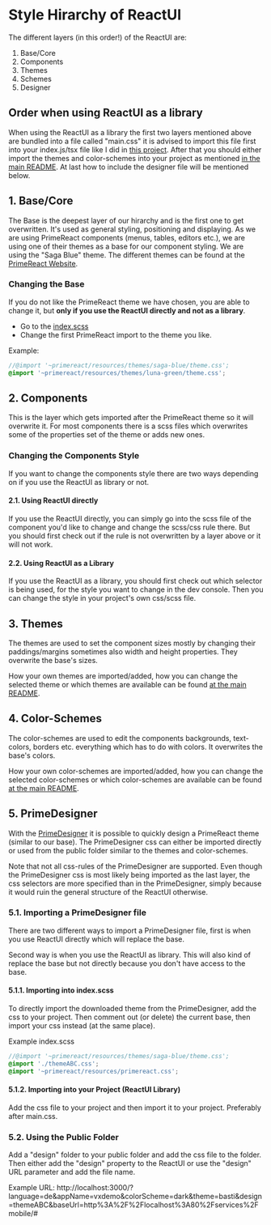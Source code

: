 # Style Hirarchy of ReactUI
The different layers (in this order!) of the ReactUI are:
1. Base/Core
2. Components
3. Themes
4. Schemes
5. Designer

## Order when using ReactUI as a library
When using the ReactUI as a library the first two layers mentioned above are bundled into a file called "main.css" it is advised to import this file first into your index.js/tsx file like I did in [this project](../../index.tsx). After that you should either import the themes and color-schemes into your project as mentioned [in the main README](../../../README.md). At last how to include the designer file will be mentioned below.


## 1. Base/Core
The Base is the deepest layer of our hirarchy and is the first one to get overwritten. It's used as general styling, positioning and displaying. As we are using PrimeReact components (menus, tables, editors etc.), we are using one of their themes as a base for our component styling. We are using the "Saga Blue" theme. The different themes can be found at the [PrimeReact Website](https://www.primefaces.org/primereact/setup/).

### Changing the Base
If you do not like the PrimeReact theme we have chosen, you are able to change it, but **only if you use the ReactUI directly and not as a library**.
- Go to the [index.scss](https://github.com/sibvisions/reactUI/blob/master/src/index.scss)
- Change the first PrimeReact import to the theme you like.

Example:
``` scss
//@import '~primereact/resources/themes/saga-blue/theme.css';
@import '~primereact/resources/themes/luna-green/theme.css';
```

## 2. Components
This is the layer which gets imported after the PrimeReact theme so it will overwrite it. For most components there is a scss files which overwrites some of the properties set of the theme or adds new ones.

### Changing the Components Style
If you want to change the components style there are two ways depending on if you use the ReactUI as library or not.

#### 2.1. Using ReactUI directly
If you use the ReactUI directly, you can simply go into the scss file of the component you'd like to change and change the scss/css rule there. But you should first check out if the rule is not overwritten by a layer above or it will not work.

#### 2.2. Using ReactUI as a Library
If you use the ReactUI as a library, you should first check out which selector is being used, for the style you want to change in the dev console. Then you can change the style in your project's own css/scss file.

## 3. Themes
The themes are used to set the component sizes mostly by changing their paddings/margins sometimes also width and height properties. They overwrite the base's sizes.

How your own themes are imported/added, how you can change the selected theme or which themes are available can be found [at the main README](../../../README.md).

## 4. Color-Schemes
The color-schemes are used to edit the components backgrounds, text-colors, borders etc. everything which has to do with colors. It overwrites the base's colors.

How your own color-schemes are imported/added, how you can change the selected color-schemes or which color-schemes are available can be found [at the main README](../../../README.md).

## 5. PrimeDesigner
With the [PrimeDesigner](https://www.primefaces.org/designer-react/#/) it is possible to quickly design a PrimeReact theme (similar to our base). The PrimeDesigner css can either be imported directly or used from the public folder similar to the themes and color-schemes.

Note that not all css-rules of the PrimeDesigner are supported. Even though the PrimeDesigner css is most likely being imported as the last layer, the css selectors are more specified than in the PrimeDesigner, simply because it would ruin the general structure of the ReactUI otherwise.

### 5.1. Importing a PrimeDesigner file
There are two different ways to import a PrimeDesigner file, first is when you use ReactUI directly which will replace the base. 

Second way is when you use the ReactUI as library. This will also kind of replace the base but not directly because you don't have access to the base.

#### 5.1.1. Importing into index.scss
To directly import the downloaded theme from the PrimeDesigner, add the css to your project. Then comment out (or delete) the current base, then import your css instead (at the same place).

Example index.scss
``` scss
//@import '~primereact/resources/themes/saga-blue/theme.css';
@import './themeABC.css';
@import '~primereact/resources/primereact.css';
```

#### 5.1.2. Importing into your Project (ReactUI Library)
Add the css file to your project and then import it to your project. Preferably after main.css.

### 5.2. Using the Public Folder
Add a "design" folder to your public folder and add the css file to the folder. Then either add the "design" property to the ReactUI or use the "design" URL parameter and add the file name.

Example URL:
http://localhost:3000/?language=de&appName=vxdemo&colorScheme=dark&theme=basti&design=themeABC&baseUrl=http%3A%2F%2Flocalhost%3A80%2Fservices%2Fmobile/#

